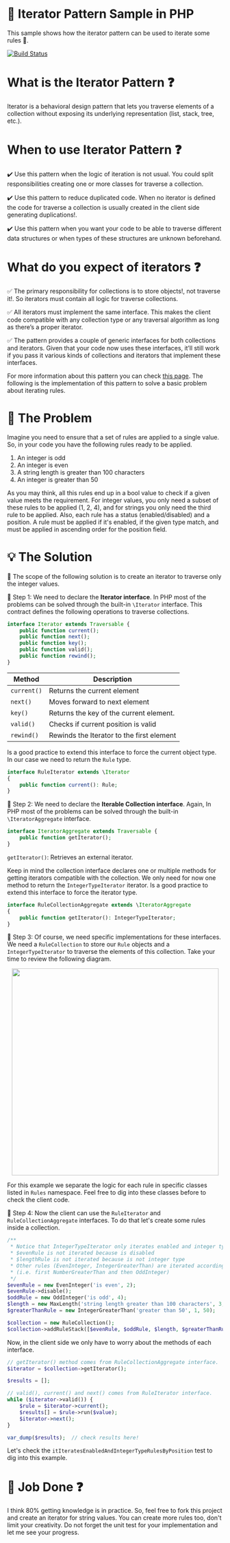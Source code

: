 # :pushpin: Iterator Pattern Sample in PHP

This sample shows how the iterator pattern can be used to iterate some rules :pencil:.

<a href="https://travis-ci.com/awesome-php-code/iterator-pattern"><img src="https://travis-ci.com/awesome-php-code/iterator-pattern.svg?branch=main" alt="Build Status"></a>

# What is the Iterator Pattern :question:

Iterator is a behavioral design pattern that lets you traverse elements of a collection without exposing its underlying representation (list, stack, tree, etc.).

# When to use Iterator Pattern :question:

:heavy_check_mark: Use this pattern when the logic of iteration is not usual. You could split responsibilities creating one or more classes for traverse a collection.

:heavy_check_mark: Use this pattern to reduce duplicated code. When no iterator is defined the code for traverse a collection is usually created in the client side generating duplications!.

:heavy_check_mark: Use this pattern when you want your code to be able to traverse different data structures or when types of these structures are unknown beforehand.

# What do you expect of iterators :question:

:white_check_mark: The primary responsibility for collections is to store objects!, not traverse it!. So iterators must contain all logic for traverse collections. 

:white_check_mark: All iterators must implement the same interface. This makes the client code compatible with any collection type or any traversal algorithm as long as there’s a proper iterator.

:white_check_mark: The pattern provides a couple of generic interfaces for both collections and iterators.
Given that your code now uses these interfaces, it’ll still work if you pass it various kinds of collections and iterators that implement these interfaces.

For more information about this pattern you can check [this page](https://refactoring.guru/design-patterns/iterator).
The following is the implementation of this pattern to solve a basic problem about iterating rules.

# :round_pushpin: The Problem

Imagine you need to ensure that a set of rules are applied to a single value. So, in your code you have the following rules ready to be applied. 

1) An integer is odd
2) An integer is even
3) A string length is greater than 100 characters
4) An integer is greater than 50

As you may think, all this rules end up in a bool value to check if a given value meets the requirement. For integer values,
you only need a subset of these rules to be applied (1, 2, 4), and for strings you only need the third rule to be applied.
Also, each rule has a status (enabled/disabled) and a position. A rule must be applied if it's enabled, if the given type match, 
and must be applied in ascending order for the position field.

# :bulb: The Solution

:satellite: The scope of the following solution is to create an iterator to traverse only the integer values.

:large_blue_diamond: Step 1: We need to declare the **Iterator interface**.
In PHP most of the problems can be solved through the built-in `\Iterator` interface.
This contract defines the following operations to traverse collections.

```php
interface Iterator extends Traversable {
    public function current();
    public function next();
    public function key();
    public function valid();
    public function rewind();
}
```

| Method   | Description |
|---------------|-------------|
| `current()` | Returns the current element |
| `next()` | Moves forward to next element |
| `key()` | Returns the key of the current element. |
| `valid()` | Checks if current position is valid |
| `rewind()` | Rewinds the Iterator to the first element |

Is a good practice to extend this interface to force the current object type. In our case we need to return the `Rule` type.

```php
interface RuleIterator extends \Iterator
{
    public function current(): Rule;
}
```

:large_blue_diamond: Step 2: We need to declare the **Iterable Collection interface**.
Again, In PHP most of the problems can be solved through the built-in `\IteratorAggregate` interface.

```php
interface IteratorAggregate extends Traversable {
    public function getIterator();
}
```

`getIterator()`: Retrieves an external iterator.

Keep in mind the collection interface declares one or multiple methods for getting iterators compatible with the collection.
We only need for now one method to return the `IntegerTypeIterator` iterator. Is a good practice to extend this interface to force
the iterator type.

```php
interface RuleCollectionAggregate extends \IteratorAggregate
{
    public function getIterator(): IntegerTypeIterator;
}
```

:large_blue_diamond: Step 3: Of course, we need specific implementations for these interfaces. We need a `RuleCollection` to store our `Rule` objects and
a `IntegerTypeIterator` to traverse the elements of this collection. Take your time to review the following diagram.

<p align="center"><img src="https://blog.pleets.org/img/articles/iterator_pattern_rules_sample.png" width="483"></p>

For this example we separate the logic for each rule in specific classes listed in `Rules` namespace. Feel free to dig into these classes
before to check the client code.

:large_blue_diamond: Step 4: Now the client can use the `RuleIterator` and `RuleCollectionAggregate` interfaces. To do that let's create some rules inside a collection.   

```php
/**
 * Notice that IntegerTypeIterator only iterates enabled and integer type rules by position. Then,
 * $evenRule is not iterated because is disabled
 * $lengthRule is not iterated because is not integer type
 * Other rules (EvenInteger, IntegerGreaterThan) are iterated according to position
 * (i.e. first NumberGreaterThan and then OddInteger)
 */
$evenRule = new EvenInteger('is even', 2);
$evenRule->disable();
$oddRule = new OddInteger('is odd', 4);
$length = new MaxLength('string length greater than 100 characters', 3, 100);
$greaterThanRule = new IntegerGreaterThan('greater than 50', 1, 50);

$collection = new RuleCollection();
$collection->addRuleStack([$evenRule, $oddRule, $length, $greaterThanRule]);
```

Now, in the client side we only have to worry about the methods of each interface.

```php
// getIterator() method comes from RuleCollectionAggregate interface.
$iterator = $collection->getIterator();

$results = [];

// valid(), current() and next() comes from RuleIterator interface.
while ($iterator->valid()) {
    $rule = $iterator->current();
    $results[] = $rule->run($value);
    $iterator->next();
}

var_dump($results);  // check results here!
```

Let's check the `itIteratesEnabledAndIntegerTypeRulesByPosition` test to dig into this example.

# :confetti_ball: Job Done :question:

I think 80% getting knowledge is in practice. So, feel free to fork this project and create an iterator for string values.
You can create more rules too, don't limit your creativity. Do not forget the unit test for your implementation and let me see
your progress.